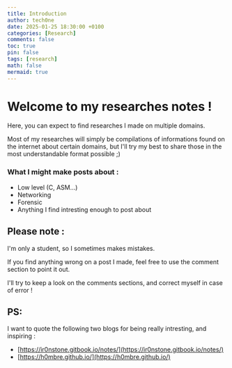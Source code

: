 ```yaml
---
title: Introduction
author: tech0ne
date: 2025-01-25 18:30:00 +0100
categories: [Research]
comments: false
toc: true
pin: false
tags: [research]
math: false
mermaid: true
---
```


# Welcome to my researches notes !

Here, you can expect to find researches I made on multiple domains.

Most of my researches will simply be compilations of informations found on the internet about certain domains, but I'll try my best to share those in the most understandable format possible ;)

### What I might make posts about :

- Low level (C, ASM...)
- Networking
- Forensic
- Anything I find intresting enough to post about 

## Please note :

I'm only a student, so I sometimes makes mistakes.

If you find anything wrong on a post I made, feel free to use the comment section to point it out.

I'll try to keep a look on the comments sections, and correct myself in case of error !

## PS:

I want to quote the following two blogs for being really intresting, and inspiring :

- [https://ir0nstone.gitbook.io/notes/](https://ir0nstone.gitbook.io/notes/)
- [https://h0mbre.github.io/](https://h0mbre.github.io/)

